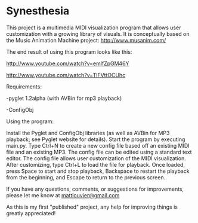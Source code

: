 Synesthesia
===========
This project is a multimedia MIDI visualization program that allows user customization with a growing library of visuals. It is conceptually based on the Music Animation Machine project: http://www.musanim.com/

The end result of using this program looks like this:

http://www.youtube.com/watch?v=emlfZpGM46Y

http://www.youtube.com/watch?v=TlFVttOCUhc

Requirements:

-pyglet 1.2alpha (with AVBin for mp3 playback)

-ConfigObj

Using the program:

Install the Pyglet and ConfigObj libraries (as well as AVBin for MP3 playback; see Pyglet website for details). Start the program by executing main.py. Type Ctrl+N to create a new config file based off an existing MIDI file and an existing MP3. The config file can be edited using a standard text editor. The config file allows user customization of the MIDI visualization. After customizing, type Ctrl+L to load the file for playback. Once loaded, press Space to start and stop playback, Backspace to restart the playback from the beginning, and Escape to return to the previous screen.

If you have any questions, comments, or suggestions for improvements, please let me know at mattlouvier@gmail.com

As this is my first "published" project, any help for improving things is greatly appreciated!
